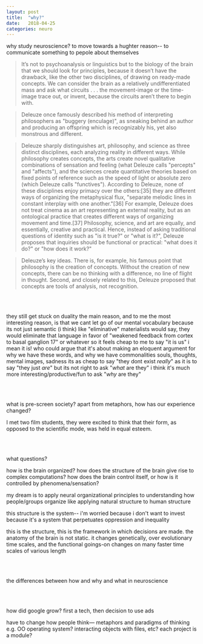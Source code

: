 ```yaml
---
layout: post
title:  "why?"
date:   2018-04-25
categories: neuro
---
```


why study neuroscience? to move towards a hughter reason-- to communicate something to pepole about themselves 

>It’s not to psychoanalysis or linguistics but to the biology of the brain that we should look for principles, because it doesn’t have the drawback, like the other two disciplines, of drawing on ready-made concepts. We can consider the brain as a relatively undifferentiated mass and ask what circuits . . . the movement-image or the time-image trace out, or invent, because the circuits aren’t there to begin with.

>Deleuze once famously described his method of interpreting philosophers as "buggery (enculage)", as sneaking behind an author and producing an offspring which is recognizably his, yet also monstrous and different.

>Deleuze sharply distinguishes art, philosophy, and science as three distinct disciplines, each analyzing reality in different ways. While philosophy creates concepts, the arts create novel qualitative combinations of sensation and feeling (what Deleuze calls "percepts" and "affects"), and the sciences create quantitative theories based on fixed points of reference such as the speed of light or absolute zero (which Deleuze calls "functives"). According to Deleuze, none of these disciplines enjoy primacy over the others:[35] they are different ways of organizing the metaphysical flux, "separate melodic lines in constant interplay with one another."[36] For example, Deleuze does not treat cinema as an art representing an external reality, but as an ontological practice that creates different ways of organizing movement and time.[37] Philosophy, science, and art are equally, and essentially, creative and practical. Hence, instead of asking traditional questions of identity such as "is it true?" or "what is it?", Deleuze proposes that inquiries should be functional or practical: "what does it do?" or "how does it work?"

>Deleuze’s key ideas. There is, for example, his famous point that philosophy is the creation of concepts. Without the creation of new concepts, there can be no thinking with a difference, no line of flight in thought. Second, and closely related to this, Deleuze proposed that concepts are tools of analysis, not recognition.

<br><br>

they still get stuck on duality
the main reason, and to me the most interesting reason, is that we cant let go of our mental vocabulary
because its not just semantic (i think) like "eliminative" materialists would say, they would eliminate that language in favor of "weakened feedback from cortex to basal ganglion 17" or whatever
so it feels cheap to me to say "it is us"
i mean it is! who could argue that
it's about making an eloquent argument for why we have these words, and why we have commonalities
souls, thoughts, mental images, sadness
its as cheap to say "they dont exist _really_"
as it is to say "they just _are_"
but its not right to ask "_what_ are they"
i think it's much more interesting/productive/fun to ask "_why_ are they"

<br><br>

what is pre-screen society? apart from metaphors, how has our experience changed?

I met two film students, they were excited to think that their form, as opposed to the scientific mode, was held in equal esteem. 

<br><br>

what questions? 

how is the brain organized? how does the structure of the brain give rise to complex computations? 
how does the brain control itself, or how is it controlled by phenomena/sensation? 

my dream is to apply neural organizational principles to understanding how people/groups organize
like applying natural structure to human structure

this structure is the system-- i'm worried because i don't want to invest because it's a system that perpetuates oppression and inequality 

this is the structure, this is the framework in which decisions are made. the anatomy of the brain is not static. it changes genetically, over evolutionary time scales, and the functional goings-on changes on many faster time scales of various length 

<br><br>

the differences between how and why and what in neuroscience 

<br><br>

how did google grow? first a tech, then decision to use ads 

have to change how people think— metaphors and paradigms of thinking e.g. OO operating system? interacting objects with files, etc? each project is a module? 


